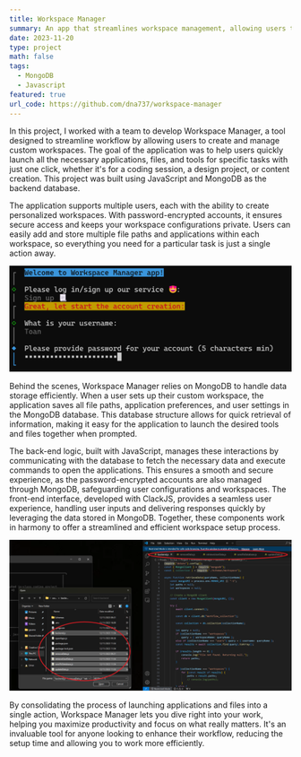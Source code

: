 ```yaml
---
title: Workspace Manager
summary: An app that streamlines workspace management, allowing users to open all necessary files simultaneously.
date: 2023-11-20
type: project
math: false
tags:
  - MongoDB
  - Javascript
featured: true
url_code: https://github.com/dna737/workspace-manager
---
```


In this project, I worked with a team to develop Workspace Manager, a tool designed to streamline workflow by allowing users to create and manage custom workspaces. The goal of the application was to help users quickly launch all the necessary applications, files, and tools for specific tasks with just one click, whether it's for a coding session, a design project, or content creation. This project was built using JavaScript and MongoDB as the backend database.

The application supports multiple users, each with the ability to create personalized workspaces. With password-encrypted accounts, it ensures secure access and keeps your workspace configurations private. Users can easily add and store multiple file paths and applications within each workspace, so everything you need for a particular task is just a single action away.

![Password](password.png 'Password encryption')

Behind the scenes, Workspace Manager relies on MongoDB to handle data storage efficiently. When a user sets up their custom workspace, the application saves all file paths, application preferences, and user settings in the MongoDB database. This database structure allows for quick retrieval of information, making it easy for the application to launch the desired tools and files together when prompted. 

The back-end logic, built with JavaScript, manages these interactions by communicating with the database to fetch the necessary data and execute commands to open the applications. This ensures a smooth and secure experience, as the password-encrypted accounts are also managed through MongoDB, safeguarding user configurations and workspaces. The front-end interface, developed with ClackJS, provides a seamless user experience, handling user inputs and delivering responses quickly by leveraging the data stored in MongoDB. Together, these components work in harmony to offer a streamlined and efficient workspace setup process.

![Password](test.png 'Launching all workspace files at once')

By consolidating the process of launching applications and files into a single action, Workspace Manager lets you dive right into your work, helping you maximize productivity and focus on what really matters. It's an invaluable tool for anyone looking to enhance their workflow, reducing the setup time and allowing you to work more efficiently.